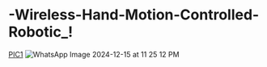 # -Wireless-Hand-Motion-Controlled-Robotic_!
[PIC1](https://github.com/user-attachments/assets/024e5ac3-7d65-4955-8362-bf4c1a99a8b6) ![WhatsApp Image 2024-12-15 at 11 25 12 PM](https://github.com/user-attachments/assets/37dd0e57-1a89-45d1-a45f-3b2ff242e161)

